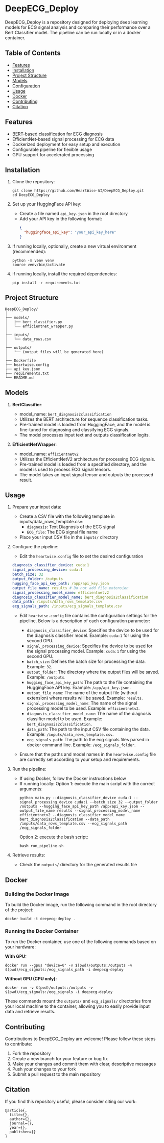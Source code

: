 # DeepECG_Deploy

DeepECG_Deploy is a repository designed for deploying deep learning models for ECG signal analysis and comparing their performance over a Bert Classifier model. The pipeline can be run locally or in a docker container.

## Table of Contents
- [Features](#features)
- [Installation](#installation)
- [Project Structure](#project-structure)
- [Models](#models)
- [Configuration](#configuration)
- [Usage](#usage)
- [Docker](#docker)
- [Contributing](#contributing)
- [Citation](#citation)

## Features

- BERT-based classification for ECG diagnosis
- EfficientNet-based signal processing for ECG data
- Dockerized deployment for easy setup and execution
- Configurable pipeline for flexible usage
- GPU support for accelerated processing

## Installation

1. Clone the repository:
   ```
   git clone https://github.com/HeartWise-AI/DeepECG_Deploy.git
   cd DeepECG_Deploy
   ```

2. Set up your HuggingFace API key:
   - Create a file named `api_key.json` in the root directory
   - Add your API key in the following format:
     ```json
     {
       "huggingface_api_key": "your_api_key_here"
     }
     ```

3. If running locally, optionally, create a new virtual environment (recommended):
   ```
   python -m venv venv
   source venv/bin/activate
   ```

4. If running locally, install the required dependencies:
   ```
   pip install -r requirements.txt
   ```

## Project Structure

```
DeepECG_Deploy/
│
├── models/
│   ├── bert_classifier.py
│   └── efficientnet_wrapper.py
│
├── inputs/
│   └── data_rows.csv
│
├── outputs/
│   └── (output files will be generated here)
│
├── Dockerfile
├── heartwise.config
├── api_key.json
├── requirements.txt
└── README.md
```

## Models

1. **BertClassifier**: 
   - model_name: `bert_diagnosis2classification`
   - Utilizes the BERT architecture for sequence classification tasks.
   - Pre-trained model is loaded from HuggingFace, and the model is fine-tuned for diagnosing and classifying ECG signals.
   - The model processes input text and outputs classification logits.

2. **EfficientNetWrapper**:
   - model_name: `efficientnetv2`
   - Utilizes the EfficientNetV2 architecture for processing ECG signals.
   - Pre-trained model is loaded from a specified directory, and the model is used to process ECG signal tensors.
   - The model takes an input signal tensor and outputs the processed result.

## Usage

1. Prepare your input data:
   - Create a CSV file with the following template in inputs/data_rows_template.csv:
     - `diagnosis`: Text Diagnosis of the ECG signal 
     - `ECG_file`: The ECG signal file name
   - Place your input CSV file in the `inputs/` directory

2. Configure the pipeline:
   - Edit the `heartwise.config` file to set the desired configuration
   ```yaml
   diagnosis_classifier_device: cuda:1
   signal_processing_device: cuda:1
   batch_size: 32
   output_folder: /outputs
   hugging_face_api_key_path: /app/api_key.json
   output_file_name: results # Do not add file extension
   signal_processing_model_name: efficientnetv2
   diagnosis_classifier_model_name: bert_diagnosis2classification
   data_path: /inputs/data_rows_template.csv
   ecg_signals_path: /inputs/ecg_signals_template.csv
   ```
   - Edit `heartwise.config` file contains the configuration settings for the pipeline. Below is a description of each configuration parameter:

     - `diagnosis_classifier_device`: Specifies the device to be used for the diagnosis classifier model. Example: `cuda:1` for using the second GPU.
     - `signal_processing_device`: Specifies the device to be used for the signal processing model. Example: `cuda:1` for using the second GPU.
     - `batch_size`: Defines the batch size for processing the data. Example: `32`.
     - `output_folder`: The directory where the output files will be saved. Example: `/outputs`.
     - `hugging_face_api_key_path`: The path to the file containing the HuggingFace API key. Example: `/app/api_key.json`.
     - `output_file_name`: The name of the output file (without extension) where results will be saved. Example: `results`.
     - `signal_processing_model_name`: The name of the signal processing model to be used. Example: `efficientnetv2`.
     - `diagnosis_classifier_model_name`: The name of the diagnosis classifier model to be used. Example: `bert_diagnosis2classification`.
     - `data_path`: The path to the input CSV file containing the data. Example: `/inputs/data_rows_template.csv`.
     - `ecg_signals_path`: The path to the ecg signals files parsed in docker command line. Example: `/ecg_signals_folder`.

   - Ensure that the paths and model names in the `heartwise.config` file are correctly set according to your setup and requirements.

3. Run the pipeline:
   - If using Docker, follow the Docker instructions below
   - If running locally:
     Option 1: execute the main script with the correct arguments:
     ```
     python main.py --diagnosis_classifier_device cuda:1 --signal_processing_device cuda:1 --batch_size 32 --output_folder /outputs --hugging_face_api_key_path /app/api_key.json --output_file_name results --signal_processing_model_name efficientnetv2 --diagnosis_classifier_model_name bert_diagnosis2classification --data_path /inputs/data_rows_template.csv --ecg_signals_path /ecg_signals_folder
     ```
     Option 2: execute the bash script:
     ```
     bash run_pipeline.sh
     ```

4. Retrieve results:
   - Check the `outputs/` directory for the generated results file

## Docker

### Building the Docker Image

To build the Docker image, run the following command in the root directory of the project:

```
docker build -t deepecg-deploy .
```

### Running the Docker Container

To run the Docker container, use one of the following commands based on your hardware:

**With GPU:**
```
docker run --gpus "device=0" -v $(pwd)/outputs:/outputs -v $(pwd)/ecg_signals:/ecg_signals_path -i deepecg-deploy
```

**Without GPU (CPU only):**
```
docker run -v $(pwd)/outputs:/outputs -v $(pwd)/ecg_signals:/ecg_signals -i deepecg-deploy
```

These commands mount the `outputs/` and `ecg_signals/` directories from your local machine to the container, allowing you to easily provide input data and retrieve results.

## Contributing

Contributions to DeepECG_Deploy are welcome! Please follow these steps to contribute:

1. Fork the repository
2. Create a new branch for your feature or bug fix
3. Make your changes and commit them with clear, descriptive messages
4. Push your changes to your fork
5. Submit a pull request to the main repository

## Citation

If you find this repository useful, please consider citing our work:

```
@article{,
  title={},
  author={},
  journal={},
  year={},
  publisher={}
}
```

